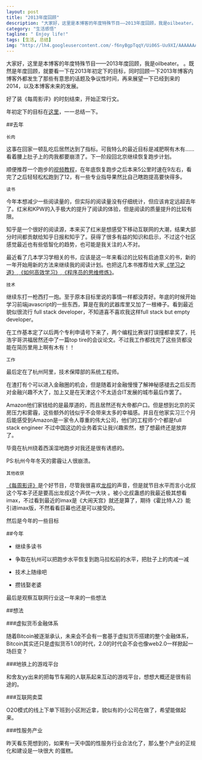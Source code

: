 ```yaml
---
layout: post
title: "2013年度回顾"
description: "大家好，这里是本博客的年度特殊节目——2013年度回顾，我是oilbeater。"
category: "生活感悟"
tagline: " Enjoy life!"
tags: [生活, 总结]
img: "http://lh4.googleusercontent.com/-f6nyBgpTqqY/Ui06S-Uu9XI/AAAAAAAAAZI/sRhONYgiTOU/w251-h213-no/original_NS8z_299400002812118f.jpg "
---
```


大家好，这里是本博客的年度特殊节目——2013年度回顾，我是oilbeater。
。既然是年度回顾，就要看一下在2013年初定下的目标，同时回顾一下2013年博客内博客外都发生了那些有意思的话题及争议性时间，再来展望一下已经到来的2014，以及本博客未来的发展。

好了装《每周影评》的时刻结束，开始正常行文。

年初定下的目标在[这里](http://oilbeater.com/2013/01/01/looking-to-2013/)，一一总结一下。

##去年

    长肉

这事在回家一顿乱吃后居然达到了指标。可我特么的最近目标是减肥啊有木有……看着腰上肚子上的肉我都要崩溃了。下一阶段回北京继续恢复跑步计划。

顺便推荐一个跑步的[视频教程](http://study.163.com/plan/planMain.htm?id=1240002#/planMain)，在年底恢复跑步之后本来5公里时速在9左右，看完了之后轻轻松松跑到了12，有一些专业指导果然比自己瞎跑提高要快得多。

    读书

今年本想减少一些阅读量的，但实际的阅读量没有仔细统计，但应该肯定远超去年了。红米和KPW的入手极大的提升了阅读的体验，但是阅读的质量提升的比较有限。

知乎是一个很好的阅读源，本来买了红米是想感受下移动互联网的大潮，结果大部分时间都贡献给知乎日报和知乎了。获得了很多有益的知识和启示，不过这个社区感觉最近也有些低智化的趋势，也可能是我关注的人不对。

最近看了几本学习学相关的书，应该是这一年来看过的比较有启迪意义的书，新的一年开始用新的方法来继续我的阅读计划。也把这几本书推荐给大家[《学习之道》](http://book.douban.com/subject/2345548/),[《如何高效学习》](http://book.douban.com/subject/25783654/),[《程序员的思维修炼》](http://book.douban.com/subject/5372651/)。

    技术

继续东打一枪西打一炮。至于原本目标里说的事情一样都没弄好。年底的时候开始学习前端javascript的一些东西，算是在我的武器库里又加了一根棒子。看到最近貌似很流行 full stack developer，不知道喜不喜欢我这样full stack but empty developer。

在工作基本定了以后两个专利申请号下来了，两个编程比赛误打误撞都拿奖了，托浩宇哥洪福居然还中了一篇top tire的会议论文。不过我工作都找完了这些货都没能在简历里用上啊有木有！！

    工作

最后定在了杭州阿里，技术保障部的系统工程师。

在渣打有个可以进入金融圈的机会，但是随着对金融慢慢了解神秘感褪去之后反而对金融兴趣不大了，加上又是在天津这个不太适合IT发展的城市最后作罢了。

Amazon他们家钱给的是最厚道的，而且居然还有大帝都户口。但是想到北京的买房压力和雾霾，这些额外的钱似乎不会带来太多的幸福感。并且在他家实习三个月后能感受到Amazon是一家令人尊重的伟大公司，他们的工程师个个都是full stack engineer 不过中国这边的业务着实让我兴趣索然，想了想最终还是放弃了。

毕竟在杭州绕着西溪湿地跑步对我还是很有诱惑的。

PS:杭州今年冬天的雾霾让人很崩溃。

    其他收获

[《每周影评》](http://i.youku.com/u/UMTIwNzM2MjA0)是个好节目，尽管我很喜欢[龙叔](http://video.56.com/opera/22121.html#)的声音，但是就节目水平而言小北叔这个写本子还是要高出龙叔这个声优一大块 。被小北叔蛊惑的我最近极其想看imax，不过看到最近的imax是《大闹天宫》就还是算了，期待《霍比特人2》能引进imax版，不然看看巨幕也还是可以接受的。

然后是今年的一些目标

##今年

*  继续多读书

*  争取在杭州可以把跑步水平恢复到跑马拉松前的水平，把肚子上的肉减一减

*  技术上随缘吧

*  攒钱娶老婆

最后是观察互联网行业这一年来的一些想法

##想法

###虚拟货币金融体系

随着Bitcoin被逐渐承认，未来会不会有一套基于虚拟货币搭建的整个金融体系，Bitcoin其实还只是虚拟货币1.0的时代，2.0的时代会不会也像web2.0一样掀起一场巨变？

###地铁上的游戏平台

和舍友yy出来的把每节车厢的人联系起来互动的游戏平台，想想大概还是很有前途的。

###互联网卖菜

O2O模式的线上下单下班到小区附近拿，貌似有的小公司在做了，希望能做起来。

###性服务产业

昨天看东莞想到的，如果有一天中国的性服务行业合法化了，那么整个产业的正规化和建设是一块很大 的蛋糕。
